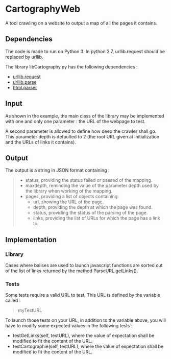 # CartographyWeb
A tool crawling on a website to output a map of all the pages it contains.

## Dependencies
The code is made to run on Python 3.
In python 2.7, urllib.request should be replaced by urllib.

The library libCartography.py has the following dependencies :
- [urllib.request](https://docs.python.org/3/library/urllib.request.html)
- [urllib.parse](https://docs.python.org/3/library/urllib.parse.html)
- [html.parser](https://docs.python.org/3/library/html.parser.html)

## Input
As shown in the example, the main class of the library may be implemented with one and only one parameter : the URL of the webpage to test.

A second parameter is allowed to define how deep the crawler shall go. This parameter depth is defaulted to 2 (the root URL given at initialization and the URLs of links it contains).

## Output
The output is a string in JSON format containing :
> - status, providing the status failed or passed of the mapping.
> - maxdepth, reminding the value of the parameter depth used by the library when working of the mapping.
> - pages, providing a list of objects containing:
>   - url, showing the URL of the page.
>   - depth, providing the depth at which the page was found.
>   - status, providing the status of the parsing of the page.
>   - links, providing the list of URLs for which the page has a link to.

## Implementation

### Library
Cases where <a> balises are used to launch javascript functions are sorted out of the list of links returned by the method ParseURL.getLinks().

### Tests
Some tests require a valid URL to test. This URL is defined by the variable called :
> myTestURL

To launch those tests on your URL, in addition to the variable above, you will have to modify some expected values in the following tests :
- testGetLinks(self, testURL), where the value of expectation shall be modified to fit the content of the URL.
- testCartographie(self, testURL), where the value of expectation shall be modified to fit the content of the URL.